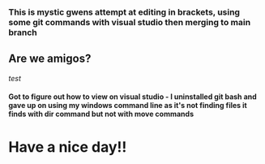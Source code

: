 ### This is mystic gwens attempt at editing in brackets, using some git commands with visual studio then merging to main branch

## Are we amigos?
*test*
#### Got to figure out how to view on visual studio - I uninstalled git bash and gave up on using my windows command line as it's not finding files it finds with dir command but not with move commands
# Have a nice day!! 
